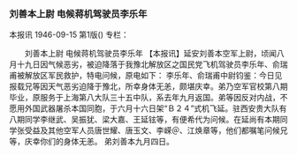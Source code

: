### 刘善本上尉  电候蒋机驾驶员李乐年
本报讯
1946-09-15
第1版()
专栏：

　　刘善本上尉
    电候蒋机驾驶员李乐年
    【本报讯】延安刘善本空军上尉，顷闻八月十九日因气候恶劣，被迫降落于我豫北解放区之国民党飞机驾驶员李乐年、俞瑞甫被解放区军民救护，特电问候，原电如下：
    李乐年、俞瑞甫中尉钧鉴：今日见报载兄等因天气恶劣迫降于豫北，所幸身体无恙，颇堪庆幸。弟乃空军官校第八期毕业，原服务于上海第八大队三十五中队，系去年九月返国。弟等因反对内战，不愿用外国武器屠杀本国同胞，于六月十六日架“Ｂ２４”式机飞延。驻西安贵大队有八期同学李继武、吴振犹、梁大嘉、王延铉等，有便希代为问候。在延尚有本期同学张受益及其他空军人员唐世耀、唐玉文、李嵘＠、江焕章等，他们都嘱笔问候兄等，庆幸你们的身体无恙。
    弟刘善本九月四日。
